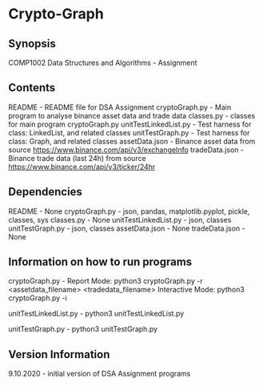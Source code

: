 # Crypto-Graph

## Synopsis

COMP1002 Data Structures and Algorithms - Assignment


## Contents

README - README file for DSA Assignment
cryptoGraph.py - Main program to analyse binance asset data and trade data
classes.py - classes for main program cryptoGraph.py
unitTestLinkedList.py - Test harness for class: LinkedList, and related classes
unitTestGraph.py - Test harness for class: Graph, and related classes
assetData.json - Binance asset data from source https://www.binance.com/api/v3/exchangeInfo
tradeData.json - Binance trade data (last 24h) from source https://www.binance.com/api/v3/ticker/24hr


## Dependencies

README - None
cryptoGraph.py - json, pandas, matplotlib.pyplot, pickle, classes, sys
classes.py - None
unitTestLinkedList.py - json, classes
unitTestGraph.py - json, classes
assetData.json - None
tradeData.json - None


## Information on how to run programs

cryptoGraph.py - Report Mode: python3 cryptoGraph.py -r <assetdata_filename> <tradedata_filename>
                 Interactive Mode: python3 cryptoGraph.py -i

unitTestLinkedList.py - python3 unitTestLinkedList.py

unitTestGraph.py - python3 unitTestGraph.py


## Version Information

9.10.2020 - initial version of DSA Assignment programs

